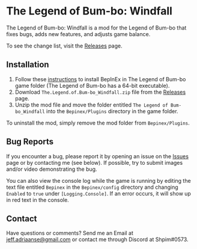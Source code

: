 # The Legend of Bum-bo: Windfall
The Legend of Bum-bo: Windfall is a mod for the Legend of Bum-bo that fixes bugs, adds new features, and adjusts game balance.

To see the change list, visit the [Releases](https://github.com/Shpim/The-Legend-of-Bum-bo-Windfall/releases) page.
## Installation
1. Follow these [instructions](https://docs.bepinex.dev/master/articles/user_guide/installation/unity_mono.html) to install BepInEx in The Legend of Bum-bo game folder (The Legend of Bum-bo has a 64-bit executable).
2. Download `The.Legend.of.Bum-bo_Windfall.zip` file from the [Releases](https://github.com/Shpim/The-Legend-of-Bum-bo-Windfall/releases) page.
3. Unzip the mod file and move the folder entitled `The Legend of Bum-bo_Windfall` into the `Bepinex/Plugins` directory in the game folder.

To uninstall the mod, simply remove the mod folder from `Bepinex/Plugins`.
## Bug Reports
If you encounter a bug, please report it by opening an issue on the [Issues](https://github.com/Shpim/The-Legend-of-Bum-bo-Windfall/issues) page or by contacting me (see below).
If possible, try to submit images and/or video demonstrating the bug.

You can also view the console log while the game is running by editing the text file entitled `Bepinex` in the `Bepinex/config` directory and changing `Enabled` to `true` under `[Logging.Console]`. If an error occurs, it will show up in red text in the console.
## Contact
Have questions or comments? Send me an Email at jeff.adriaanse@gmail.com or contact me through Discord at Shpim#0573.
